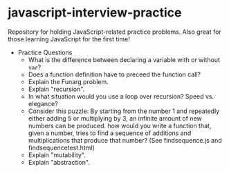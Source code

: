# javascript-interview-practice
Repository for holding JavaScript-related practice problems. Also great for those learning JavaScript for the first time!

- Practice Questions
  - What is the difference between declaring a variable with or without `var`?
  - Does a function definition have to preceed the function call?
  - Explain the Funarg problem.
  - Explain "recursion".
  - In what situation would you use a loop over recursion? Speed vs. elegance?
  - Consider this puzzle: By starting from the number 1 and repeatedly either adding 5 or multiplying by 3, an infinite amount of new numbers can be produced. how would you write a function that, given a number, tries to find a sequence of additions and multiplications that produce that number? (See findsequence.js and findsequencetest.html)
  - Explain "mutability".
  - Explain "abstraction".